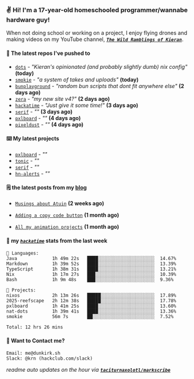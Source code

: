 ### ✌️ Hi! I'm a 17-year-old homeschooled programmer/wannabe hardware guy!

When not doing school or working on a project, I enjoy flying drones and making videos on my YouTube channel, [**_`The Wild Ramblings of Kieran`_**](https://youtube.com/@kieran.rambles).

#### 👷 The latest repos I've pushed to

- [`dots`](https://github.com/taciturnaxolotl/dots) - _"Kieran's opinionated (and probably slightly dumb) nix config"_ **(today)**
- [`smokie`](https://github.com/taciturnaxolotl/smokie) - _"a system of takes and uploads"_ **(today)**
- [`bunplayground`](https://github.com/taciturnaxolotl/bunplayground) - _"random bun scripts that dont fit anywhere else"_ **(2 days ago)**
- [`zera`](https://github.com/taciturnaxolotl/zera) - _"my new site v4?"_ **(2 days ago)**
- [`hackatime`](https://github.com/hackclub/hackatime) - _"Just give it some time!"_ **(3 days ago)**
- [`serif`](https://github.com/taciturnaxolotl/serif) - _""_ **(3 days ago)**
- [`pxlboard`](https://github.com/taciturnaxolotl/pxlboard) - _""_ **(4 days ago)**
- [`pixeldust`](https://github.com/hackclub/pixeldust) - _""_ **(4 days ago)**

#### ⌨️ My latest projects

- [`pxlboard`](https://github.com/taciturnaxolotl/pxlboard) - _""_
- [`tonic`](https://github.com/taciturnaxolotl/tonic) - _""_
- [`serif`](https://github.com/taciturnaxolotl/serif) - _""_
- [`hn-alerts`](https://github.com/taciturnaxolotl/hn-alerts) - _""_

#### 🗒️ the latest posts from my [blog](https://dunkirk.sh)

- [`Musings about Atuin`](https://dunkirk.sh/blog/atuin/) **(2 weeks ago)**

- [`Adding a copy code button`](https://dunkirk.sh/blog/adding-a-copy-button/) **(1 month ago)**

- [`All my animation projects`](https://dunkirk.sh/blog/my-animations/) **(1 month ago)**



#### 📡 my [_`hackatime`_](https://waka.hackclub.com) stats from the last week

```text
💾 Languages:
Java             1h 49m 22s   ████░░░░░░░░░░░░░░░░░░░░░  14.67%
Markdown         1h 39m 52s   ████░░░░░░░░░░░░░░░░░░░░░  13.39%
TypeScript       1h 38m 31s   ████░░░░░░░░░░░░░░░░░░░░░  13.21%
Nix              1h 17m 27s   ███░░░░░░░░░░░░░░░░░░░░░░  10.39%
Bash             1h 9m 48s    ███░░░░░░░░░░░░░░░░░░░░░░  9.36%

💼 Projects:
nixos            2h 13m 26s   █████░░░░░░░░░░░░░░░░░░░░  17.89%
2025-reefscape   2h 12m 38s   █████░░░░░░░░░░░░░░░░░░░░  17.78%
pxlboard         1h 41m 25s   ████░░░░░░░░░░░░░░░░░░░░░  13.60%
nat-dots         1h 39m 41s   ████░░░░░░░░░░░░░░░░░░░░░  13.36%
smokie           56m 7s       ██░░░░░░░░░░░░░░░░░░░░░░░  7.52%

Total: 12 hrs 26 mins
```

#### 📮 Want to Contact me?

```text
Email: me@dunkirk.sh
Slack: @krn (hackclub.com/slack)
```

_readme auto updates on the hour via [**`taciturnaxolotl/markscribe`**](https://github.com/taciturnaxolotl/markscribe)_
